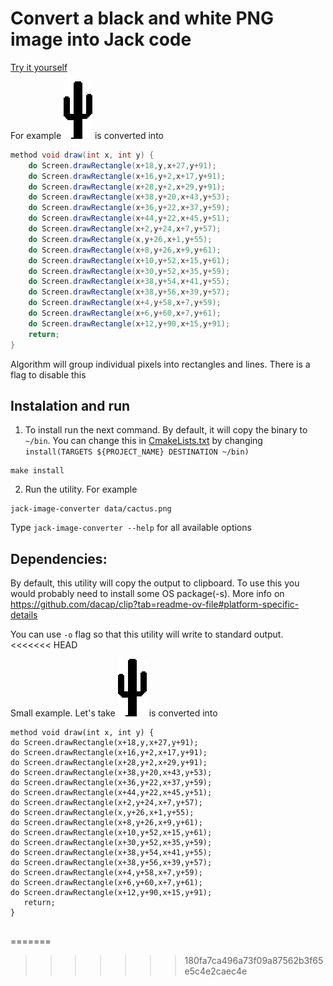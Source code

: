 # Convert a black and white PNG image into Jack code
[Try it yourself](https://happytomatoe.github.io/jack-image-converter/)

For example ![alt text](data/cactus.png) is converted into 

```java
method void draw(int x, int y) {
    do Screen.drawRectangle(x+18,y,x+27,y+91);
    do Screen.drawRectangle(x+16,y+2,x+17,y+91);
    do Screen.drawRectangle(x+28,y+2,x+29,y+91);
    do Screen.drawRectangle(x+38,y+20,x+43,y+53);
    do Screen.drawRectangle(x+36,y+22,x+37,y+59);
    do Screen.drawRectangle(x+44,y+22,x+45,y+51);
    do Screen.drawRectangle(x+2,y+24,x+7,y+57);
    do Screen.drawRectangle(x,y+26,x+1,y+55);
    do Screen.drawRectangle(x+8,y+26,x+9,y+61);
    do Screen.drawRectangle(x+10,y+52,x+15,y+61);
    do Screen.drawRectangle(x+30,y+52,x+35,y+59);
    do Screen.drawRectangle(x+38,y+54,x+41,y+55);
    do Screen.drawRectangle(x+38,y+56,x+39,y+57);
    do Screen.drawRectangle(x+4,y+58,x+7,y+59);
    do Screen.drawRectangle(x+6,y+60,x+7,y+61);
    do Screen.drawRectangle(x+12,y+90,x+15,y+91);
    return;
}  
```

Algorithm will group individual pixels into rectangles and lines. There is a flag to disable this

## Instalation and run


1) To install run the next command. By default, it will copy the binary to `~/bin`. 
You can change this in [CmakeLists.txt](CMakeLists.txt) by changing `install(TARGETS ${PROJECT_NAME} DESTINATION ~/bin)` 
```shell
make install
```
2) Run the utility. For example 
```shell
jack-image-converter data/cactus.png
```
Type `jack-image-converter --help` for all available options

## Dependencies:
By default, this utility will copy the output to clipboard. To use this you would probably need to install some OS package(-s).
More info on https://github.com/dacap/clip?tab=readme-ov-file#platform-specific-details

You can use `-o` flag so  that this utility will write to standard output.
<<<<<<< HEAD

Small example. Let's take ![alt text](data/cactus.png) is converted into 

```text
method void draw(int x, int y) {
do Screen.drawRectangle(x+18,y,x+27,y+91);
do Screen.drawRectangle(x+16,y+2,x+17,y+91);
do Screen.drawRectangle(x+28,y+2,x+29,y+91);
do Screen.drawRectangle(x+38,y+20,x+43,y+53);
do Screen.drawRectangle(x+36,y+22,x+37,y+59);
do Screen.drawRectangle(x+44,y+22,x+45,y+51);
do Screen.drawRectangle(x+2,y+24,x+7,y+57);
do Screen.drawRectangle(x,y+26,x+1,y+55);
do Screen.drawRectangle(x+8,y+26,x+9,y+61);
do Screen.drawRectangle(x+10,y+52,x+15,y+61);
do Screen.drawRectangle(x+30,y+52,x+35,y+59);
do Screen.drawRectangle(x+38,y+54,x+41,y+55);
do Screen.drawRectangle(x+38,y+56,x+39,y+57);
do Screen.drawRectangle(x+4,y+58,x+7,y+59);
do Screen.drawRectangle(x+6,y+60,x+7,y+61);
do Screen.drawRectangle(x+12,y+90,x+15,y+91);
   return;
}
    
```


=======


>>>>>>> 180fa7ca496a73f09a87562b3f65e5c4e2caec4e